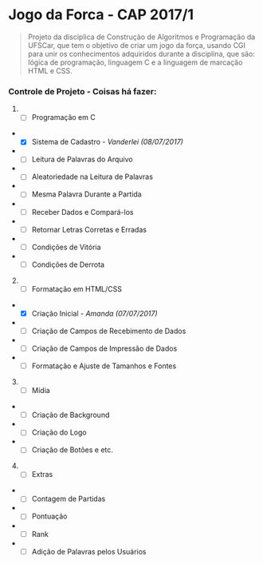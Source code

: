 # Jogo da Forca - CAP 2017/1

> Projeto da disciplica de Construção de Algoritmos e Programação da UFSCar, que tem o objetivo de criar um jogo da força, usando CGI para unir os conhecimentos adquiridos durante a disciplina, que são: lógica de programação, linguagem C e a linguagem de marcação HTML e CSS.

### Controle de Projeto - Coisas há fazer:

1. * [ ] Programação em C
  + * [x]   Sistema de Cadastro - _Vanderlei (08/07/2017)_
  + * [ ]   Leitura de Palavras do Arquivo
  + * [ ]   Aleatoriedade na Leitura de Palavras
  + * [ ]   Mesma Palavra Durante a Partida
  + * [ ]   Receber Dados e Compará-los
  + * [ ]   Retornar Letras Corretas e Erradas
  + * [ ]   Condições de Vitória
  + * [ ]   Condições de Derrota

2. * [ ] Formatação em HTML/CSS
  + * [x]   Criação Inicial - _Amanda (07/07/2017)_
  + * [ ]   Criação de Campos de Recebimento de Dados
  + * [ ]   Criação de Campos de Impressão de Dados
  + * [ ]   Formatação e Ajuste de Tamanhos e Fontes

3. * [ ]  Mídia
  + * [ ]   Criação de Background
  + * [ ]   Criação do Logo
  + * [ ]   Criação de Botões e etc.

4. * [ ]  Extras
  + * [ ]   Contagem de Partidas
  + * [ ]   Pontuação
  + * [ ]   Rank
  + * [ ]   Adição de Palavras pelos Usuários
